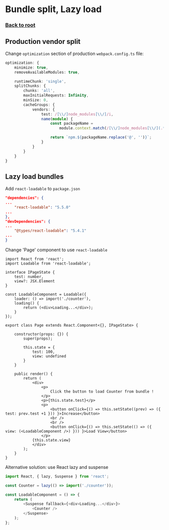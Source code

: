 # Bundle split, Lazy load

### [Back to root](/README.md)

## Production vendor split

Change `optimization` section of production `webpack.config.ts` file:

```ts
optimization: {
    minimize: true,
    removeAvailableModules: true,

    runtimeChunk: 'single',
    splitChunks: {
        chunks: 'all',
        maxInitialRequests: Infinity,
        minSize: 0,
        cacheGroups: {
            vendors: {
                test: /[\\/]node_modules[\\/]/i,
                name(module) {
                    const packageName =
                        module.context.match(/[\\/]node_modules[\\/](.*?)([\\/]|$)/)[1];

                    return `npm.${packageName.replace('@', '')}`;
                }
            }
        }
    }
}
```

## Lazy load bundles

Add `react-loadable` to `package.json`

```json
"dependencies": {
...
    "react-loadable": "5.5.0"
...
},
"devDependencies": {
...
    "@types/react-loadable": "5.4.1"
...
}
```

Change 'Page' component to use `react-loadable`

```tsx
import React from 'react';
import Loadable from 'react-loadable';

interface IPageState {
    test: number,
    view?: JSX.Element
}

const LoadableComponent = Loadable({
    loader: () => import('./counter'),
    loading() {
        return (<div>Loading...</div>);
    }
});

export class Page extends React.Component<{}, IPageState> {

    constructor(props: {}) {
        super(props);

        this.state = {
            test: 100,
            view: undefined
        }
    }

    public render() {
        return (
            <div>
                <p>
                    Click the button to load Counter from bundle !
                </p>
                <p>{this.state.test}</p>
                <p>
                    <button onClick={() => this.setState((prev) => ({ test: prev.test +1 })) }>Increase</button>
                    <br />
                    <br />
                    <button onClick={() => this.setState(() => ({ view: (<LoadableComponent />) })) }>Load View</button>
                </p>
            {this.state.view}
            </div>
        );
    }
}
```

Alternative solution: use React lazy and suspense

```ts
import React, { lazy, Suspense } from 'react';

const Counter = lazy(() => import('./counter'));

const LoadableComponent = () => {
    return (
        <Suspense fallback={<div>Loading...</div>}>
            <Counter />
        </Suspense>
    );
};
```
